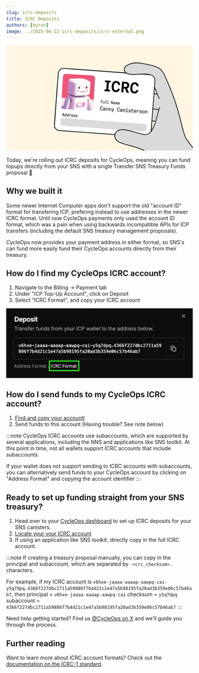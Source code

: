 ```yaml
---
slug: icrc-deposits
title: ICRC Deposits
authors: [byron]
image: ../2025-04-22-icrc-deposits/icrc-external.png
---
```


[![](./icrc-internal.png)](/changelog/icrc-deposits)

Today, we're rolling out ICRC deposits for CycleOps, meaning you can fund topups directly from your SNS with a single Transfer SNS Treasury Funds proposal 🎉

<!-- truncate -->

## Why we built it

Some newer Internet Computer apps don't support the old "account ID" format for transfering ICP, prefering instead to use addresses in the newer ICRC format. Until now CycleOps payments only used the account ID format, which was a pain when using backwards incompatible APIs for ICP transfers (including the default SNS treasury management proposals).

CycleOps now provides your payment address in either format, so SNS's can fund more easily fund their CycleOps accounts directly from their treasury.

## How do I find my CycleOps ICRC account?

1. Navigate to the Billing -> Payment tab
2. Under "ICP Top-Up Account", click on Deposit
3. Select "ICRC Format", and copy your ICRC account

![screenshot-icrc-format](./screenshot_icrc_format.png)

## How do I send funds to my CycleOps ICRC account?

1. [Find and copy your accountl](#how-do-i-find-my-cycleops-icrc-account)
2. Send funds to this account (Having trouble? See note below)

:::note
CycleOps ICRC accounts use subaccounts, which are supported by several applications, including the NNS and applications like SNS toolkit. At this point in time, not all wallets support ICRC accounts that include subaccounts.

If your wallet does not support sending to ICRC accounts with subaccounts, you can alternatively send funds to your CycleOps account by clicking on "Address Format" and copying the account identifier
:::

## Ready to set up funding straight from your SNS treasury?

1. Head over to your [CycleOps dashboard](https://cycleops.dev/app/) to set up ICRC deposits for your SNS canisters.
2. [Locate your your ICRC account](#how-do-i-find-my-cycleops-icrc-account)
3. If using an application like SNS toolkit, directly copy in the full ICRC account.

:::note
If creating a treasury proposal manually, you can copy in the principal and subaccount, which are separated by `-<crc_checksum>.` characters.

For example, if my ICRC account is `v6hxe-jaaaa-aaaap-aawpq-cai-y5q7dpq.4366f227dbc2711a59886f7b4d21c1e47a5b98195fa20ad3b359e06c57b46ab7`, then
principal = `v6hxe-jaaaa-aaaap-aawpq-cai`
checksum = `y5q7dpq`
subaccount = `4366f227dbc2711a59886f7b4d21c1e47a5b98195fa20ad3b359e06c57b46ab7`
:::

Need help getting started? Find us [@CycleOps on X](https://x.com/CycleOps) and we'll guide you through the process.

## Further reading

Want to learn more about ICRC account formats? Check out the [documentation on the ICRC-1 standard](https://internetcomputer.org/docs/references/icrc1-standard#non-default-accounts).
